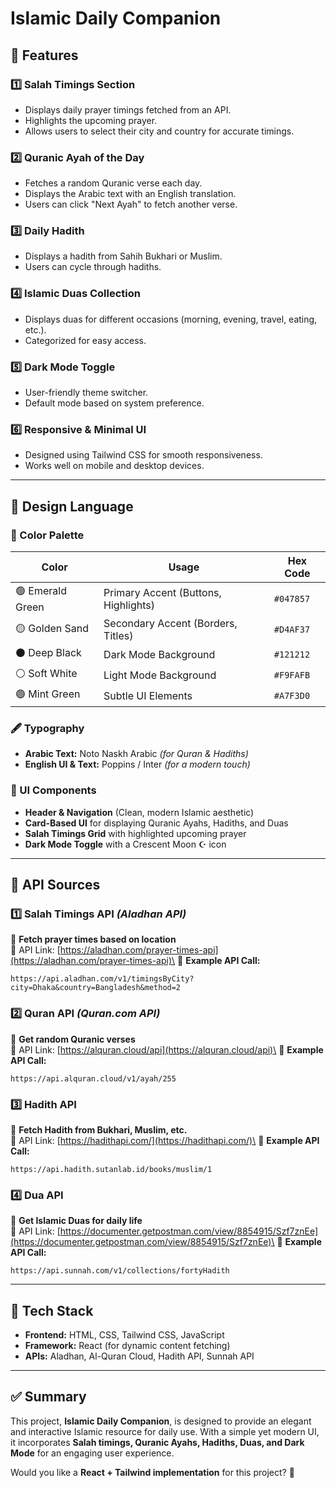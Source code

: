 # Islamic Daily Companion 

## **📌 Features**

### **1️⃣ Salah Timings Section**

- Displays daily prayer timings fetched from an API.
- Highlights the upcoming prayer.
- Allows users to select their city and country for accurate timings.

### **2️⃣ Quranic Ayah of the Day**

- Fetches a random Quranic verse each day.
- Displays the Arabic text with an English translation.
- Users can click "Next Ayah" to fetch another verse.

### **3️⃣ Daily Hadith**

- Displays a hadith from Sahih Bukhari or Muslim.
- Users can cycle through hadiths.

### **4️⃣ Islamic Duas Collection**

- Displays duas for different occasions (morning, evening, travel, eating, etc.).
- Categorized for easy access.

### **5️⃣ Dark Mode Toggle**

- User-friendly theme switcher.
- Default mode based on system preference.

### **6️⃣ Responsive & Minimal UI**

- Designed using Tailwind CSS for smooth responsiveness.
- Works well on mobile and desktop devices.

---

## **🎨 Design Language**

### **🔵 Color Palette**

| Color            | Usage                                | Hex Code  |
| ---------------- | ------------------------------------ | --------- |
| 🟢 Emerald Green | Primary Accent (Buttons, Highlights) | `#047857` |
| 🟡 Golden Sand   | Secondary Accent (Borders, Titles)   | `#D4AF37` |
| ⚫ Deep Black     | Dark Mode Background                 | `#121212` |
| ⚪ Soft White     | Light Mode Background                | `#F9FAFB` |
| 🟢 Mint Green    | Subtle UI Elements                   | `#A7F3D0` |

### **🖋 Typography**

- **Arabic Text:** Noto Naskh Arabic *(for Quran & Hadiths)*
- **English UI & Text:** Poppins / Inter *(for a modern touch)*

### **📜 UI Components**

- **Header & Navigation** (Clean, modern Islamic aesthetic)
- **Card-Based UI** for displaying Quranic Ayahs, Hadiths, and Duas
- **Salah Timings Grid** with highlighted upcoming prayer
- **Dark Mode Toggle** with a Crescent Moon ☪️ icon

---

## **🔗 API Sources**

### **1️⃣ Salah Timings API** *(Aladhan API)*

📌 **Fetch prayer times based on location**\
🔗 API Link: [https://aladhan.com/prayer-times-api](https://aladhan.com/prayer-times-api)\
📌 **Example API Call:**

```url
https://api.aladhan.com/v1/timingsByCity?city=Dhaka&country=Bangladesh&method=2
```

### **2️⃣ Quran API** *(Quran.com API)*

📌 **Get random Quranic verses**\
🔗 API Link: [https://alquran.cloud/api](https://alquran.cloud/api)\
📌 **Example API Call:**

```url
https://api.alquran.cloud/v1/ayah/255
```

### **3️⃣ Hadith API**

📌 **Fetch Hadith from Bukhari, Muslim, etc.**\
🔗 API Link: [https://hadithapi.com/](https://hadithapi.com/)\
📌 **Example API Call:**

```url
https://api.hadith.sutanlab.id/books/muslim/1
```

### **4️⃣ Dua API**

📌 **Get Islamic Duas for daily life**\
🔗 API Link: [https://documenter.getpostman.com/view/8854915/Szf7znEe](https://documenter.getpostman.com/view/8854915/Szf7znEe)\
📌 **Example API Call:**

```url
https://api.sunnah.com/v1/collections/fortyHadith
```

---

## **🚀 Tech Stack**

- **Frontend:** HTML, CSS, Tailwind CSS, JavaScript
- **Framework:** React (for dynamic content fetching)
- **APIs:** Aladhan, Al-Quran Cloud, Hadith API, Sunnah API

---

## **✅ Summary**

This project, **Islamic Daily Companion**, is designed to provide an elegant and interactive Islamic resource for daily use. With a simple yet modern UI, it incorporates **Salah timings, Quranic Ayahs, Hadiths, Duas, and Dark Mode** for an engaging user experience.

Would you like a **React + Tailwind implementation** for this project? 🚀


